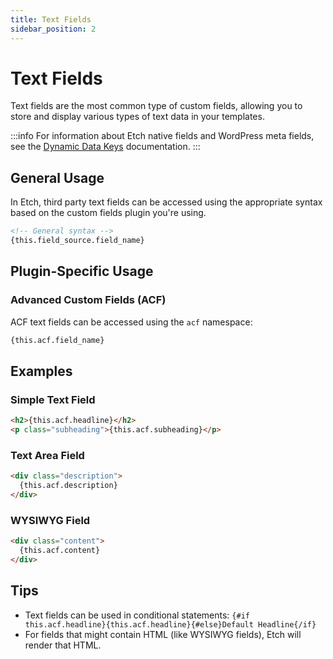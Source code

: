 ```yaml
---
title: Text Fields
sidebar_position: 2
---
```


# Text Fields

Text fields are the most common type of custom fields, allowing you to store and display various types of text data in your templates.

:::info 
For information about Etch native fields and WordPress meta fields, see the [Dynamic Data Keys](/docs/dynamic-data/dynamic-data-keys) documentation.
:::

## General Usage

In Etch, third party text fields can be accessed using the appropriate syntax based on the custom fields plugin you're using.

```html
<!-- General syntax -->
{this.field_source.field_name}
```

## Plugin-Specific Usage

### Advanced Custom Fields (ACF)

ACF text fields can be accessed using the `acf` namespace:

```html
{this.acf.field_name}
```

## Examples

### Simple Text Field

```html
<h2>{this.acf.headline}</h2>
<p class="subheading">{this.acf.subheading}</p>
```

### Text Area Field

```html
<div class="description">
  {this.acf.description}
</div>
```

### WYSIWYG Field

```html
<div class="content">
  {this.acf.content}
</div>
```

## Tips

- Text fields can be used in conditional statements: `{#if this.acf.headline}{this.acf.headline}{#else}Default Headline{/if}`
- For fields that might contain HTML (like WYSIWYG fields), Etch will render that HTML.
